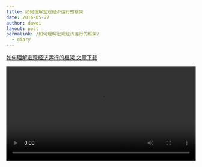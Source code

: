 ```yaml
---
title: 如何理解宏观经济运行的框架
date: 2016-05-27
author: dawei
layout: post
permalink: /如何理解宏观经济运行的框架/
  - diary
---
```




[如何理解宏观经济运行的框架 文章下载](/uploads/理解宏观经济运行的框架.pdf)

<video width="100%" controls="" src="http://v.qq.com/iframe/player.html?vid=k0409gt2bib&amp;width=300&amp;height=200&amp;auto=0" data-src="http://v.qq.com/iframe/player.html?vid=k0409gt2bib&amp;width=300&amp;height=200&amp;auto=0" poster=""><iframe data-src="http://v.qq.com/iframe/player.html?vid=k0409gt2bib&amp;width=300&amp;height=200&amp;auto=0" src="http://v.qq.com/iframe/player.html?vid=k0409gt2bib&amp;width=300&amp;height=200&amp;auto=0"  width="500" height="400" frameBorder="0" allowfullscreen=""></iframe></video>

